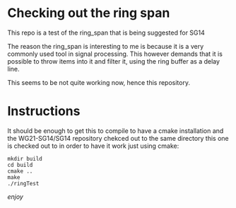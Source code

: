 # Checking out the ring span
This repo is a test of the ring_span that is being suggested for SG14

The reason the ring_span is interesting to me is because it is a very commonly used tool in signal processing.
This however demands that it is possible to throw items into it and filter it, using the ring buffer as a delay line.

This seems to be not quite working now, hence this repository.

# Instructions
It should be enough to get this to compile to have a cmake installation and the WG21-SG14/SG14 repository chekced out
to the same directory this one is checked out to in order to have it work just using cmake:

	mkdir build
	cd build
	cmake ..
	make
	./ringTest

_enjoy_
